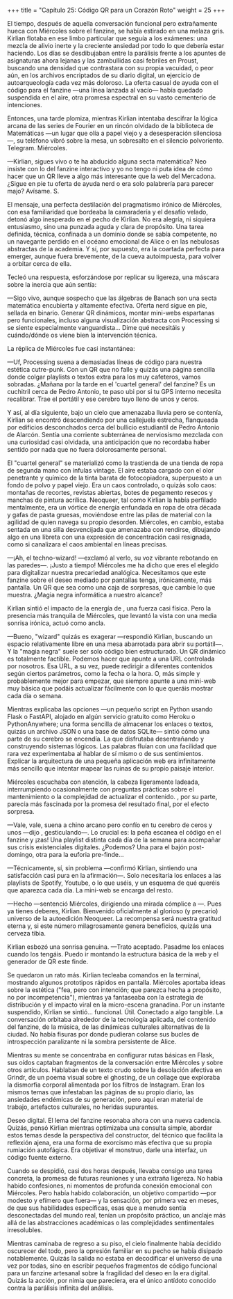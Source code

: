 +++
title = "Capítulo 25: Código QR para un Corazón Roto"
weight = 25
+++

El tiempo, después de aquella conversación funcional pero extrañamente hueca con
Miércoles sobre el fanzine, se había estirado en una melaza gris. Kirlian
flotaba en ese limbo particular que seguía a los exámenes: una mezcla de alivio
inerte y la creciente ansiedad por todo lo que debería estar haciendo. Los días
se desdibujaban entre la parálisis frente a los apuntes de asignaturas ahora
lejanas y las zambullidas casi febriles en Proust, buscando una densidad que
contrastara con su propia vacuidad, o peor aún, en los archivos encriptados de
su diario digital, un ejercicio de autoarqueología cada vez más doloroso. La
oferta casual de ayuda con el código para el fanzine —una línea lanzada al
vacío— había quedado suspendida en el aire, otra promesa espectral en su vasto
cementerio de intenciones.

Entonces, una tarde plomiza, mientras Kirlian intentaba descifrar la lógica
arcana de las series de Fourier en un rincón olvidado de la biblioteca de
Matemáticas —un lugar que olía a papel viejo y a desesperación silenciosa—, su
teléfono vibró sobre la mesa, un sobresalto en el silencio polvoriento.
Telegram. Miércoles.

—Kirlian, sigues vivo o te ha abducido alguna secta matemática? Neo insiste con
lo del fanzine interactivo y yo no tengo ni puta idea de cómo hacer que un QR
lleve a algo más interesante que la web del Mercadona. ¿Sigue en pie tu oferta
de ayuda nerd o era solo palabrería para parecer majo? Avísame. S.

El mensaje, una perfecta destilación del pragmatismo irónico de Miércoles, con
esa familiaridad que bordeaba la camaradería y el desafío velado, detonó algo
inesperado en el pecho de Kirlian. No era alegría, ni siquiera entusiasmo, sino
una punzada aguda y clara de propósito. Una tarea definida, técnica, confinada a
un dominio donde se sabía competente, no un navegante perdido en el océano
emocional de Alice o en las nebulosas abstractas de la academia. Y sí, por
supuesto, era la coartada perfecta para emerger, aunque fuera brevemente, de la
cueva autoimpuesta, para volver a orbitar cerca de ella.

Tecleó una respuesta, esforzándose por replicar su ligereza, una máscara sobre
la inercia que aún sentía:

—Sigo vivo, aunque sospecho que las álgebras de Banach son una secta matemática
encubierta y altamente efectiva. Oferta nerd sigue en pie, sellada en binario.
Generar QR dinámicos, montar mini-webs espartanas pero funcionales, incluso
alguna visualización abstracta con Processing si  se siente especialmente
vanguardista... Dime qué necesitáis y cuándo/dónde os viene bien la intervención
técnica.

La réplica de Miércoles fue casi instantánea:

—Uf, Processing suena a demasiadas líneas de código para nuestra estética
cutre-punk. Con un QR que no falle y quizás una página sencilla donde colgar
playlists o textos extra para los muy cafeteros, vamos sobradas. ¿Mañana por la
tarde en el 'cuartel general' del fanzine? Es un cuchitril cerca de Pedro
Antonio, te paso ubi por si tu GPS interno necesita recalibrar. Trae el portátil
y ese cerebro tuyo lleno de unos y ceros.

Y así, al día siguiente, bajo un cielo que amenazaba lluvia pero se contenía,
Kirlian se encontró descendiendo por una callejuela estrecha, flanqueada por
edificios desconchados cerca del bullicio estudiantil de Pedro Antonio de
Alarcón. Sentía una corriente subterránea de nerviosismo mezclada con una
curiosidad casi olvidada, una anticipación que no recordaba haber sentido por
nada que no fuera dolorosamente personal.

El "cuartel general" se materializó como la trastienda de una tienda de ropa de
segunda mano con ínfulas vintage. El aire estaba cargado con el olor penetrante
y químico de la tinta barata de fotocopiadora, superpuesto a un fondo de polvo y
papel viejo. Era un caos controlado, o quizás solo caos: montañas de recortes,
revistas abiertas, botes de pegamento resecos y manchas de pintura acrílica.
Neoqueer, tal como Kirlian la había perfilado mentalmente, era un
vórtice de energía enfundada en ropa de otra década y gafas de pasta gruesas,
moviéndose entre las pilas de material con la agilidad de quien navega su propio
desorden. Miércoles, en cambio, estaba sentada en una silla desvencijada que
amenazaba con rendirse, dibujando algo en una libreta con una expresión de
concentración casi resignada, como si canalizara el caos ambiental en líneas
precisas.

—¡Ah, el techno-wizard! —exclamó  al verlo, su voz vibrante rebotando en
las paredes—. ¡Justo a tiempo! Miércoles me ha dicho que eres el elegido para
digitalizar nuestra precariedad analógica. Necesitamos que este fanzine sobre el
deseo mediado por pantallas tenga, irónicamente, más pantalla. Un QR que sea
como una caja de sorpresas, que cambie lo que muestra. ¿Magia negra informática
a nuestro alcance?

Kirlian sintió el impacto de la energía de , una fuerza casi física. Pero
la presencia más tranquila de Miércoles, que levantó la vista con una media
sonrisa irónica, actuó como ancla.

—Bueno, "wizard" quizás es exagerar —respondió Kirlian, buscando un espacio
relativamente libre en una mesa abarrotada para abrir su portátil—. Y la "magia
negra" suele ser solo código bien estructurado. Un QR dinámico es totalmente
factible. Podemos hacer que apunte a una URL controlada por nosotros. Esa URL, a
su vez, puede redirigir a diferentes contenidos según ciertos parámetros, como
la fecha o la hora. O, más simple y probablemente mejor para empezar, que
siempre apunte a una mini-web muy básica que podáis actualizar fácilmente con lo
que queráis mostrar cada día o semana.

Mientras explicaba las opciones —un pequeño script en Python usando Flask o
FastAPI, alojado en algún servicio gratuito como Heroku o PythonAnywhere; una
forma sencilla de almacenar los enlaces o textos, quizás un archivo JSON o una
base de datos SQLite— sintió cómo una parte de su cerebro se encendía. La que
disfrutaba desentrañando y construyendo sistemas lógicos. Las palabras fluían
con una facilidad que rara vez experimentaba al hablar de sí mismo o de sus
sentimientos. Explicar la arquitectura de una pequeña aplicación web era
infinitamente más sencillo que intentar mapear las ruinas de su propio paisaje
interior.

Miércoles escuchaba con atención, la cabeza ligeramente ladeada, interrumpiendo
ocasionalmente con preguntas prácticas sobre el mantenimiento o la complejidad
de actualizar el contenido. , por su parte, parecía más fascinada por la
promesa del resultado final, por el efecto sorpresa.

—Vale, vale, suena a chino arcano pero confío en tu cerebro de ceros y unos
—dijo , gesticulando—. Lo crucial es: la peña escanea el código en el
fanzine y ¡zas! Una playlist distinta cada día de la semana para acompañar sus
crisis existenciales digitales. ¿Podemos? Una para el bajón post-domingo, otra
para la euforia pre-finde...

—Técnicamente, sí, sin problema —confirmó Kirlian, sintiendo una satisfacción
casi pura en la afirmación—. Solo necesitaría los enlaces a las playlists de
Spotify, Youtube, o lo que uséis, y un esquema de qué queréis que aparezca cada
día. La mini-web se encarga del resto.

—Hecho —sentenció Miércoles, dirigiendo una mirada cómplice a —. Pues ya
tienes deberes, Kirlian. Bienvenido oficialmente al glorioso (y precario)
universo de la autoedición Neoqueer. La recompensa será nuestra gratitud eterna
y, si este número milagrosamente genera beneficios, quizás una cerveza tibia.

Kirlian esbozó una sonrisa genuina. —Trato aceptado. Pasadme los enlaces cuando
los tengáis. Puedo ir montando la estructura básica de la web y el generador de
QR este finde.

Se quedaron un rato más. Kirlian tecleaba comandos en la terminal, mostrando
algunos prototipos rápidos en pantalla. Miércoles aportaba ideas sobre la
estética ("fea, pero con intención; que parezca hecha a propósito, no por
incompetencia"), mientras  ya fantaseaba con la estrategia de distribución
y el impacto viral en la micro-escena granadina. Por un instante suspendido,
Kirlian se sintió... funcional. Útil. Conectado a algo tangible. La conversación
orbitaba alrededor de la tecnología aplicada, del contenido del fanzine, de la
música, de las dinámicas culturales alternativas de la ciudad. No había fisuras
por donde pudieran colarse sus bucles de introspección paralizante ni la sombra
persistente de Alice.

Mientras su mente se concentraba en configurar rutas básicas en Flask, sus oídos
captaban fragmentos de la conversación entre Miércoles y  sobre otros
artículos. Hablaban de un texto crudo sobre la desolación afectiva en Grindr, de
un poema visual sobre el ghosting, de un collage que exploraba la dismorfia
corporal alimentada por los filtros de Instagram. Eran los mismos temas que
infestaban las páginas de su propio diario, las ansiedades endémicas de su
generación, pero aquí eran material de trabajo, artefactos culturales, no
heridas supurantes.

Deseo digital. El lema del fanzine resonaba ahora con una nueva cadencia.
Quizás, pensó Kirlian mientras optimizaba una consulta simple, abordar estos
temas desde la perspectiva del constructor, del técnico que facilita la
reflexión ajena, era una forma de exorcismo más efectiva que su propia rumiación
autofágica. Era objetivar el monstruo, darle una interfaz, un código fuente
externo.

Cuando se despidió, casi dos horas después, llevaba consigo una tarea concreta,
la promesa de futuras reuniones y una extraña ligereza. No había habido
confesiones, ni momentos de profunda conexión emocional con Miércoles. Pero
había habido colaboración, un objetivo compartido —por modesto y efímero que
fuera— y la sensación, por primera vez en meses, de que sus habilidades
específicas, esas que a menudo sentía desconectadas del mundo real, tenían un
propósito práctico, un anclaje más allá de las abstracciones académicas o las
complejidades sentimentales irresolubles.

Mientras caminaba de regreso a su piso, el cielo finalmente había decidido
oscurecer del todo, pero la opresión familiar en su pecho se había disipado
notablemente. Quizás la salida no estaba en decodificar el universo de una vez
por todas, sino en escribir pequeños fragmentos de código funcional para un
fanzine artesanal sobre la fragilidad del deseo en la era digital. Quizás la
acción, por nimia que pareciera, era el único antídoto conocido contra la
parálisis infinita del análisis.
